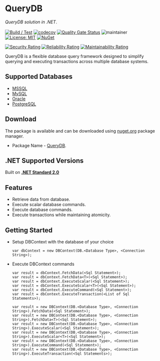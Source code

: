 # QueryDB
*QueryDB solution in .NET*. </br></br>
[![Build / Test](https://github.com/abhinavminhas/QueryDB.NET/actions/workflows/build.yml/badge.svg)](https://github.com/abhinavminhas/QueryDB.NET/actions/workflows/build.yml)
[![codecov](https://codecov.io/gh/abhinavminhas/QueryDB.NET/graph/badge.svg?token=L21DM7HZ46)](https://codecov.io/gh/abhinavminhas/QueryDB.NET)
[![Quality Gate Status](https://sonarcloud.io/api/project_badges/measure?project=abhinavminhas_QueryDB&metric=alert_status)](https://sonarcloud.io/summary/new_code?id=abhinavminhas_QueryDB)
![maintainer](https://img.shields.io/badge/Creator/Maintainer-abhinavminhas-e65c00)
[![License: MIT](https://img.shields.io/badge/License-MIT-blue.svg)](https://opensource.org/licenses/MIT)
[![NuGet](https://img.shields.io/nuget/v/QueryDB?color=%23004880&label=Nuget)](https://www.nuget.org/packages/QueryDB/)  

[![Security Rating](https://sonarcloud.io/api/project_badges/measure?project=abhinavminhas_QueryDB&metric=security_rating)](https://sonarcloud.io/summary/new_code?id=abhinavminhas_QueryDB)
[![Reliability Rating](https://sonarcloud.io/api/project_badges/measure?project=abhinavminhas_QueryDB&metric=reliability_rating)](https://sonarcloud.io/summary/new_code?id=abhinavminhas_QueryDB)
[![Maintainability Rating](https://sonarcloud.io/api/project_badges/measure?project=abhinavminhas_QueryDB&metric=sqale_rating)](https://sonarcloud.io/summary/new_code?id=abhinavminhas_QueryDB)

QueryDB is a flexible database query framework designed to simplify querying and executing transactions across multiple database systems.

## Supported Databases
- [MSSQL](https://www.microsoft.com/en-us/sql-server)
- [MySQL](https://www.mysql.com/)
- [Oracle](https://www.oracle.com/)
- [PostgreSQL](https://www.postgresql.org/)

## Download
The package is available and can be downloaded using [nuget.org](https://www.nuget.org/) package manager.  
- Package Name - [QueryDB](https://www.nuget.org/packages/QueryDB).

## .NET Supported Versions

Built on [**.NET Standard 2.0**](https://learn.microsoft.com/en-us/dotnet/standard/net-standard?tabs=net-standard-2-0#tabpanel_1_net-standard-2-0)

## Features
- Retrieve data from database.
- Execute scalar database commands.
- Execute database commands.
- Execute transactions while maintaining atomicity.

## Getting Started
- Setup DBContext with the database of your choice

    ```
    var dbContext = new DBContext(DB.<Database Type>, <Connection String>);
    ```

- Execute DBContext commands

    ```
    var result = dbContext.FetchData(<Sql Statement>);
    var result = dbContext.FetchData<T>(<Sql Statement>);
    var result = dbContext.ExecuteScalar(<Sql Statement>);
    var result = dbContext.ExecuteScalar<T>(<Sql Statement>);
    var result = dbContext.ExecuteCommand(<Sql Statement>);
    var result = dbContext.ExecuteTransaction(<List of Sql Statements>);
    ```
    ```
    var result = new DBContext(DB.<Database Type>, <Connection String>).FetchData(<Sql Statement>);
    var result = new DBContext(DB.<Database Type>, <Connection String>).FetchData<T>(<Sql Statement>);
    var result = new DBContext(DB.<Database Type>, <Connection String>).ExecuteScalar(<Sql Statement>);
    var result = new DBContext(DB.<Database Type>, <Connection String>).ExecuteScalar<T>(<Sql Statement>);
    var result = new DBContext(DB.<Database Type>, <Connection String>).ExecuteCommand(<Sql Statement>);
    var result = new DBContext(DB.<Database Type>, <Connection String>).ExecuteTransaction(<Sql Statements>);
    ```